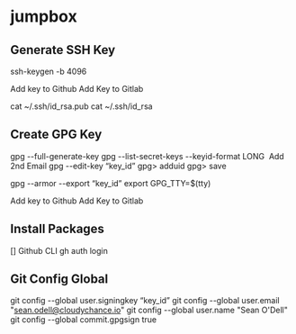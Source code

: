 # jumpbox

## Generate SSH Key
ssh-keygen -b 4096

Add key to Github
Add Key to Gitlab

cat ~/.ssh/id_rsa.pub
cat ~/.ssh/id_rsa

## Create GPG Key
gpg --full-generate-key
gpg --list-secret-keys --keyid-format LONG
 Add 2nd Email
gpg --edit-key “key_id”
gpg> adduid
gpg> save

gpg --armor --export “key_id”
export GPG_TTY=$(tty)

Add key to Github
Add Key to Gitlab

## Install Packages 
[] Github CLI
gh auth login

## Git Config Global

git config --global user.signingkey “key_id”
git config --global user.email "sean.odell@cloudychance.io"
git config --global user.name "Sean O'Dell"
git config --global commit.gpgsign true
